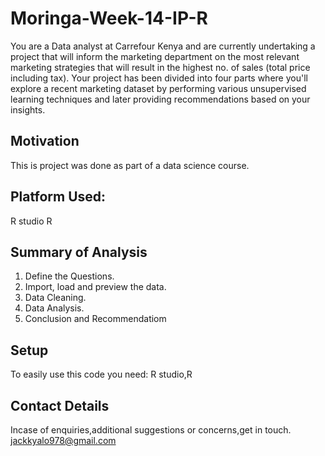 # Moringa-Week-14-IP-R
You are a Data analyst at Carrefour Kenya and are currently undertaking a project that will inform the marketing department on the most relevant marketing strategies that will result in the highest no. of sales (total price including tax). Your project has been divided into four parts where you'll explore a recent marketing dataset by performing various unsupervised learning techniques and later providing recommendations based on your insights.

## Motivation
This is project was done as part of a data science course. 

## Platform Used:
R studio
R

## Summary of Analysis
1. Define the Questions.
2. Import, load and preview the data.
3. Data Cleaning.
4. Data Analysis.
5. Conclusion and Recommendatiom

## Setup
To easily use this code you need: R studio,R

## Contact Details
Incase of enquiries,additional suggestions or concerns,get in touch. jackkyalo978@gmail.com
